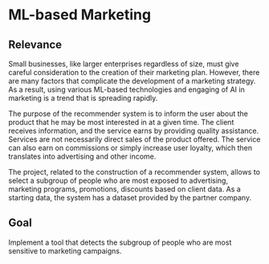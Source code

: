 # ML-based Marketing
## Relevance
Small businesses, like larger enterprises regardless of size, must give careful consideration to the creation of their marketing plan. However, there are many factors that complicate the development of a marketing strategy. As a result, using various ML-based technologies and engaging of AI in marketing is a trend that is spreading rapidly.

The purpose of the recommender system is to inform the user about the product that he may be most interested in at a given time. The client receives information, and the service earns by providing quality assistance. Services are not necessarily direct sales of the product offered. The service can also earn on commissions or simply increase user loyalty, which then translates into advertising and other income.

The project, related to the construction of a recommender system, allows to select a subgroup of people who are most exposed to advertising, marketing programs, promotions, discounts based on client data. As a starting data, the system has a dataset provided by the partner company.

## Goal
Implement a tool that detects the subgroup of people who are most sensitive to marketing campaigns.
